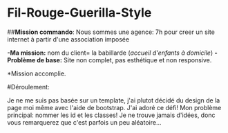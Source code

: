 # Fil-Rouge-Guerilla-Style

##**Mission commando**:
Nous sommes une agence: 7h pour creer un site internet à partir d'une association imposée 

**-Ma mission:** nom du client= la babillarde (*accueil d'enfants à domicile*)
**-Problème de base:** Site non complet, pas esthétique et non responsive.



*Mission accomplie. 

#Déroulement:

Je ne me suis pas basée sur un template, j'ai plutot décidé du design de la page moi même avec l'aide de bootstrap.
J'ai adoré ce défi! 
Mon problème principal: nommer les id et les classes! Je ne trouve jamais d'idées, donc vous remarquerez que c'est parfois un peu aléatoire...


